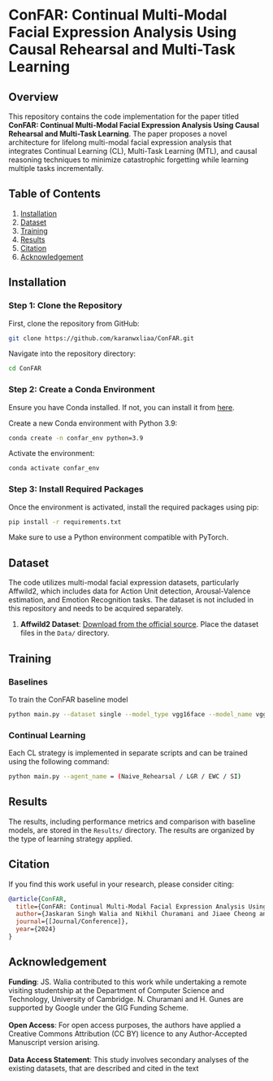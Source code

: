 # ConFAR: Continual Multi-Modal Facial Expression Analysis Using Causal Rehearsal and Multi-Task Learning

## Overview
This repository contains the code implementation for the paper titled **ConFAR: Continual Multi-Modal Facial Expression Analysis Using Causal Rehearsal and Multi-Task Learning**. The paper proposes a novel architecture for lifelong multi-modal facial expression analysis that integrates Continual Learning (CL), Multi-Task Learning (MTL), and causal reasoning techniques to minimize catastrophic forgetting while learning multiple tasks incrementally.

## Table of Contents
1. [Installation](#installation)
2. [Dataset](#dataset)
3. [Training](#training)
4. [Results](#results)
5. [Citation](#citation)
6. [Acknowledgement](#acknowledgement)



## Installation

### Step 1: Clone the Repository
First, clone the repository from GitHub:

```bash
git clone https://github.com/karanwxliaa/ConFAR.git
```

Navigate into the repository directory:

```bash
cd ConFAR
```

### Step 2: Create a Conda Environment
Ensure you have Conda installed. If not, you can install it from [here](https://docs.conda.io/projects/conda/en/latest/user-guide/install/index.html).

Create a new Conda environment with Python 3.9:

```bash
conda create -n confar_env python=3.9
```

Activate the environment:

```bash
conda activate confar_env
```

### Step 3: Install Required Packages
Once the environment is activated, install the required packages using pip:

```bash
pip install -r requirements.txt
```


Make sure to use a Python environment compatible with PyTorch.

## Dataset
The code utilizes multi-modal facial expression datasets, particularly Affwild2, which includes data for Action Unit detection, Arousal-Valence estimation, and Emotion Recognition tasks. The dataset is not included in this repository and needs to be acquired separately.

1. **Affwild2 Dataset**: [Download from the official source](https://ibug.doc.ic.ac.uk/resources/aff-wild2/). Place the dataset files in the `Data/` directory.

## Training
### Baselines
To train the ConFAR baseline model 
```bash
python main.py --dataset single --model_type vgg16face --model_name vgg16_pt
```

### Continual Learning
Each CL strategy is implemented in separate scripts and can be trained using the following command:
```bash
python main.py --agent_name = (Naive_Rehearsal / LGR / EWC / SI)
```


## Results
The results, including performance metrics and comparison with baseline models, are stored in the `Results/` directory. The results are organized by the type of learning strategy applied.


## Citation
If you find this work useful in your research, please consider citing:

```bibtex
@article{ConFAR,
  title={ConFAR: Continual Multi-Modal Facial Expression Analysis Using Causal Rehearsal and Multi-Task Learning},
  author={Jaskaran Singh Walia and Nikhil Churamani and Jiaee Cheong and Hatice Gunes},
  journal={[Journal/Conference]},
  year={2024}
}
```

## Acknowledgement
**Funding**: JS. Walia contributed to this work while undertaking a remote visiting studentship at the Department of Computer Science and Technology, University of Cambridge. N. Churamani and H. Gunes are supported by Google under the GIG Funding Scheme. <br> <br>
**Open Access**: For open access purposes, the authors have applied a Creative Commons Attribution (CC BY) licence to any Author-Accepted Manuscript version arising. <br> <br>
**Data Access Statement**: This study involves secondary analyses of the existing datasets, that are described and cited in the text
